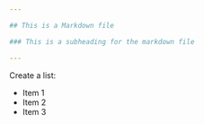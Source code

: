 ```yaml
---

## This is a Markdown file

### This is a subheading for the markdown file

---
```


Create a list:

- Item 1
- Item 2
- Item 3
